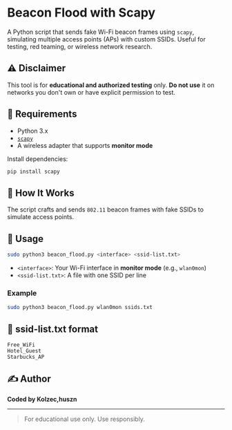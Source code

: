 # Beacon Flood with Scapy

A Python script that sends fake Wi-Fi beacon frames using `scapy`, simulating multiple access points (APs) with custom SSIDs. Useful for testing, red teaming, or wireless network research.

## ⚠️ Disclaimer
This tool is for **educational and authorized testing** only. **Do not use** it on networks you don't own or have explicit permission to test.

## 🐍 Requirements
- Python 3.x  
- [`scapy`](https://pypi.org/project/scapy/)  
- A wireless adapter that supports **monitor mode**

Install dependencies:

```bash
pip install scapy
```

## 🧠 How It Works
The script crafts and sends `802.11` beacon frames with fake SSIDs to simulate access points.

## 🚀 Usage

```bash
sudo python3 beacon_flood.py <interface> <ssid-list.txt>
```

- `<interface>`: Your Wi-Fi interface in **monitor mode** (e.g., `wlan0mon`)
- `<ssid-list.txt>`: A file with one SSID per line

### Example

```bash
sudo python3 beacon_flood.py wlan0mon ssids.txt
```

## 📝 ssid-list.txt format

```
Free_WiFi
Hotel_Guest
Starbucks_AP
```

## ✍️ Author
**Coded by Kolzec,huszn**

---
> For educational use only. Use responsibly.
